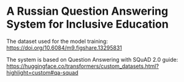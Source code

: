 # A Russian Question Answering System for Inclusive Education

The dataset used for the model training: https://doi.org/10.6084/m9.figshare.13295831

The system is based on Question Answering with SQuAD 2.0 guide: https://huggingface.co/transformers/custom_datasets.html?highlight=custom#qa-squad 
